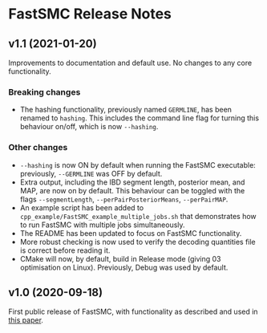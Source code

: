 # FastSMC Release Notes

## v1.1 (2021-01-20)

Improvements to documentation and default use.
No changes to any core functionality.

### Breaking changes

- The hashing functionality, previously named `GERMLINE`, has been renamed to `hashing`.
  This includes the command line flag for turning this behaviour on/off, which is now `--hashing`.

### Other changes

- `--hashing` is now ON by default when running the FastSMC executable: previously, `--GERMLINE` was OFF by default.
- Extra output, including the IBD segment length, posterior mean, and MAP, are now on by default.
  This behaviour can be toggled with the flags `--segmentLength`, `--perPairPosteriorMeans`, `--perPairMAP`.
- An example script has been added to `cpp_example/FastSMC_example_multiple_jobs.sh` that demonstrates how to run FastSMC with multiple jobs simultaneously.
- The README has been updated to focus on FastSMC functionality.
- More robust checking is now used to verify the decoding quantities file is correct before reading it.
- CMake will now, by default, build in Release mode (giving 03 optimisation on Linux).
  Previously, Debug was used by default.

## v1.0 (2020-09-18)

First public release of FastSMC, with functionality as described and used in [this paper](https://doi.org/10.1038/s41467-020-19588-x).